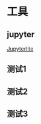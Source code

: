 



# 工具
## jupyter
<a href="https://xystarxy.github.io/Jupyterlite" target="_blank">Jupyterlite</a>
## 测试1
## 测试2
## 测试3
